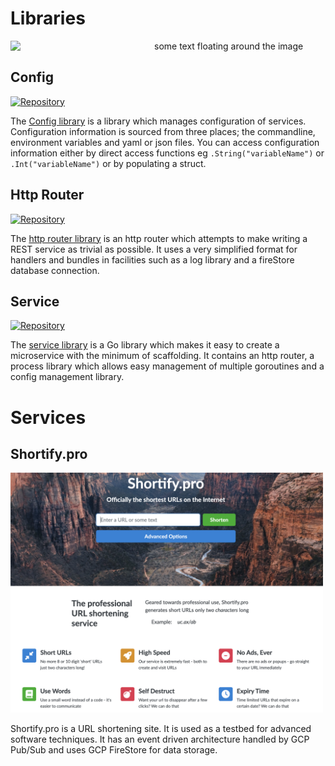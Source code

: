 # Libraries

<img src="https://wallpapers.com/images/high/anonymous-profile-silhouette-b714qekh29tu1anb.png" width="200px" align="left" style="margin-right: 30px;"/>
some text floating around the image

<br clear="left"/>

## Config

[![Repository](https://img.shields.io/badge/Repository-github.com/driscollos/config%20-blue)](https://github.com/driscollos/config)

The [Config library](https://github.com/driscollos/config) is a library which manages configuration of services. Configuration
information is sourced from three places; the commandline, environment variables and yaml or json files. You can access
configuration information either by direct access functions eg `.String("variableName")` or `.Int("variableName")` or by
populating a struct.

## Http Router

[![Repository](https://img.shields.io/badge/Repository-github.com/driscollco--core/http--router%20-blue)](https://github.com/driscollco-core/http-router)

The [http router library](router.md) is an http router which attempts to make writing a
REST service as trivial as possible. It uses a very simplified format for
handlers and bundles in facilities such as a log library and a fireStore database
connection.

## Service

[![Repository](https://img.shields.io/badge/Repository-github.com/driscollco--core/service%20-blue)](https://github.com/driscollco-core/service)

The [service library](service.md) is a Go library which makes it easy to create a microservice
with the minimum of scaffolding. It contains an http router, a process library
which allows easy management of multiple goroutines and a config management
library. 

# Services

## Shortify.pro

<img src="/img/shortify.png" width="500px" style="margin-right: 50px;"/>

Shortify.pro is a URL shortening site. It is used as a testbed for advanced
software techniques. It has an event driven architecture handled by GCP Pub/Sub
and uses GCP FireStore for data storage.

<br clear="left"/>